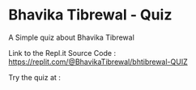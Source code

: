 # Bhavika Tibrewal - Quiz
A Simple quiz about Bhavika Tibrewal

Link to the Repl.it Source Code : https://replit.com/@BhavikaTibrewal/bhtibrewal-QUIZ

Try the quiz at :
